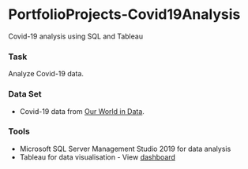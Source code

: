 # PortfolioProjects-Covid19Analysis
Covid-19 analysis using SQL and Tableau

### Task
Analyze Covid-19 data.

### Data Set
- Covid-19 data from [Our World in Data](https://ourworldindata.org/covid-deaths).


### Tools
- Microsoft SQL Server Management Studio 2019 for data analysis 
- Tableau for data visualisation - View [dashboard](https://)

